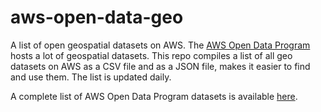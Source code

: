 # aws-open-data-geo

A list of open geospatial datasets on AWS. The [AWS Open Data Program](https://registry.opendata.aws/) hosts a lot of geospatial datasets. This repo compiles a list of all geo datasets on AWS as a CSV file and as a JSON file, makes it easier to find and use them. The list is updated daily.

A complete list of AWS Open Data Program datasets is available [here](https://github.com/awslabs/open-data-registry).
